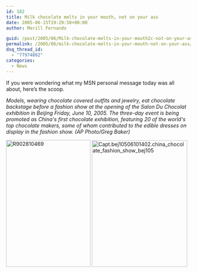 ```yaml
---
id: 182
title: Milk chocolate melts in your mouth, not on your ass
date: 2005-06-15T19:29:58+00:00
author: Merill Fernando

guid: /post/2005/06/Milk-chocolate-melts-in-your-mouth2c-not-on-your-ass.aspx
permalink: /2005/06/milk-chocolate-melts-in-your-mouth-not-on-your-ass/
dsq_thread_id:
  - "77974802"
categories:
  - News
---
```

<p>If you were wondering what my MSN personal message today was all about, here&rsquo;s the scoop.</p>
<p><em>Models, wearing chocolate covered outfits and jewelry, eat chocolate backstage before a fashion show at the opening of the Salon Du Chocolat exhibition in Beijing Friday, June 10, 2005. The three-day event is being promoted as China's first chocolate exhibition, featuring 20 of the world's top chocolate makers, some of whom contributed to the edible dresses on display in the fashion show. (AP Photo/Greg Baker) </em></p>
<p><img height="345" alt="R902810469" src="http://www.merill.net/wp-content/uploads/contentbinary/r902810469.jpg" width="230" border="0" />&nbsp;<img height="344" alt="Capt.bej10506101402.china_chocolate_fashion_show_bej105" src="http://www.merill.net/wp-content/uploads/contentbinary/capt.bej10506101402.china_chocolate_fashion_show_bej105.jpg" width="260" border="0" /></p>